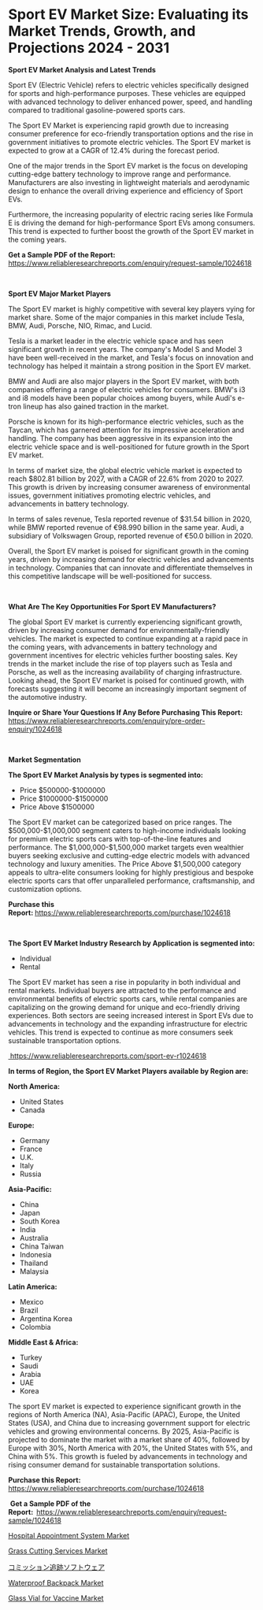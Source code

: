 <p><h1>Sport EV Market Size: Evaluating its Market Trends, Growth, and Projections 2024 - 2031</h1></p><p><strong>Sport EV Market Analysis and Latest Trends</strong></p>
<p><p>Sport EV (Electric Vehicle) refers to electric vehicles specifically designed for sports and high-performance purposes. These vehicles are equipped with advanced technology to deliver enhanced power, speed, and handling compared to traditional gasoline-powered sports cars.</p><p>The Sport EV Market is experiencing rapid growth due to increasing consumer preference for eco-friendly transportation options and the rise in government initiatives to promote electric vehicles. The Sport EV market is expected to grow at a CAGR of 12.4% during the forecast period.</p><p>One of the major trends in the Sport EV market is the focus on developing cutting-edge battery technology to improve range and performance. Manufacturers are also investing in lightweight materials and aerodynamic design to enhance the overall driving experience and efficiency of Sport EVs.</p><p>Furthermore, the increasing popularity of electric racing series like Formula E is driving the demand for high-performance Sport EVs among consumers. This trend is expected to further boost the growth of the Sport EV market in the coming years.</p></p>
<p><strong>Get a Sample PDF of the Report:&nbsp;</strong> <a href="https://www.reliableresearchreports.com/enquiry/request-sample/1024618">https://www.reliableresearchreports.com/enquiry/request-sample/1024618</a></p>
<p>&nbsp;</p>
<p><strong>Sport EV Major Market Players</strong></p>
<p><p>The Sport EV market is highly competitive with several key players vying for market share. Some of the major companies in this market include Tesla, BMW, Audi, Porsche, NIO, Rimac, and Lucid. </p><p>Tesla is a market leader in the electric vehicle space and has seen significant growth in recent years. The company's Model S and Model 3 have been well-received in the market, and Tesla's focus on innovation and technology has helped it maintain a strong position in the Sport EV market.</p><p>BMW and Audi are also major players in the Sport EV market, with both companies offering a range of electric vehicles for consumers. BMW's i3 and i8 models have been popular choices among buyers, while Audi's e-tron lineup has also gained traction in the market.</p><p>Porsche is known for its high-performance electric vehicles, such as the Taycan, which has garnered attention for its impressive acceleration and handling. The company has been aggressive in its expansion into the electric vehicle space and is well-positioned for future growth in the Sport EV market.</p><p>In terms of market size, the global electric vehicle market is expected to reach $802.81 billion by 2027, with a CAGR of 22.6% from 2020 to 2027. This growth is driven by increasing consumer awareness of environmental issues, government initiatives promoting electric vehicles, and advancements in battery technology.</p><p>In terms of sales revenue, Tesla reported revenue of $31.54 billion in 2020, while BMW reported revenue of €98.990 billion in the same year. Audi, a subsidiary of Volkswagen Group, reported revenue of €50.0 billion in 2020.</p><p>Overall, the Sport EV market is poised for significant growth in the coming years, driven by increasing demand for electric vehicles and advancements in technology. Companies that can innovate and differentiate themselves in this competitive landscape will be well-positioned for success.</p></p>
<p>&nbsp;</p>
<p><strong>What Are The Key Opportunities For Sport EV Manufacturers?</strong></p>
<p><p>The global Sport EV market is currently experiencing significant growth, driven by increasing consumer demand for environmentally-friendly vehicles. The market is expected to continue expanding at a rapid pace in the coming years, with advancements in battery technology and government incentives for electric vehicles further boosting sales. Key trends in the market include the rise of top players such as Tesla and Porsche, as well as the increasing availability of charging infrastructure. Looking ahead, the Sport EV market is poised for continued growth, with forecasts suggesting it will become an increasingly important segment of the automotive industry.</p></p>
<p><strong>Inquire or Share Your Questions If Any Before Purchasing This Report:</strong> <a href="https://www.reliableresearchreports.com/enquiry/pre-order-enquiry/1024618">https://www.reliableresearchreports.com/enquiry/pre-order-enquiry/1024618</a></p>
<p>&nbsp;</p>
<p><strong>Market Segmentation</strong></p>
<p><strong>The Sport EV Market Analysis by types is segmented into:</strong></p>
<p><ul><li>Price $500000-$1000000</li><li>Price $1000000-$1500000</li><li>Price Above $1500000</li></ul></p>
<p><p>The Sport EV market can be categorized based on price ranges. The $500,000-$1,000,000 segment caters to high-income individuals looking for premium electric sports cars with top-of-the-line features and performance. The $1,000,000-$1,500,000 market targets even wealthier buyers seeking exclusive and cutting-edge electric models with advanced technology and luxury amenities. The Price Above $1,500,000 category appeals to ultra-elite consumers looking for highly prestigious and bespoke electric sports cars that offer unparalleled performance, craftsmanship, and customization options.</p></p>
<p><strong>Purchase this Report:&nbsp;</strong><a href="https://www.reliableresearchreports.com/purchase/1024618">https://www.reliableresearchreports.com/purchase/1024618</a></p>
<p>&nbsp;</p>
<p><strong>The Sport EV Market Industry Research by Application is segmented into:</strong></p>
<p><ul><li>Individual</li><li>Rental</li></ul></p>
<p><p>The Sport EV market has seen a rise in popularity in both individual and rental markets. Individual buyers are attracted to the performance and environmental benefits of electric sports cars, while rental companies are capitalizing on the growing demand for unique and eco-friendly driving experiences. Both sectors are seeing increased interest in Sport EVs due to advancements in technology and the expanding infrastructure for electric vehicles. This trend is expected to continue as more consumers seek sustainable transportation options.</p></p>
<p><a href="https://www.reliableresearchreports.com/sport-ev-r1024618">&nbsp;https://www.reliableresearchreports.com/sport-ev-r1024618</a></p>
<p><strong>In terms of Region, the Sport EV Market Players available by Region are:</strong></p>
<p>
    <p> <strong> North America: </strong>
        <ul>
            <li>United States</li>
            <li>Canada</li>
        </ul>
        </p> 
    <p> <strong> Europe: </strong>
        <ul>
            <li>Germany</li>
            <li>France</li>
            <li>U.K.</li>
            <li>Italy</li>
            <li>Russia</li>
        </ul>
        </p> 
    <p> <strong> Asia-Pacific: </strong>
        <ul>
            <li>China</li>
            <li>Japan</li>
            <li>South Korea</li>
            <li>India</li>
            <li>Australia</li>
            <li>China Taiwan</li>
            <li>Indonesia</li>
            <li>Thailand</li>
            <li>Malaysia</li>
        </ul>
        </p> 
    <p> <strong> Latin America: </strong>
        <ul>
            <li>Mexico</li>
            <li>Brazil</li>
            <li>Argentina Korea</li>
            <li>Colombia</li>
        </ul>
        </p> 
    <p> <strong> Middle East & Africa: </strong>
        <ul>
            <li>Turkey</li>
            <li>Saudi</li>
            <li>Arabia</li>
            <li>UAE</li>
            <li>Korea</li>
        </ul>
    </p>
    </p>
<p><p>The sport EV market is expected to experience significant growth in the regions of North America (NA), Asia-Pacific (APAC), Europe, the United States (USA), and China due to increasing government support for electric vehicles and growing environmental concerns. By 2025, Asia-Pacific is projected to dominate the market with a market share of 40%, followed by Europe with 30%, North America with 20%, the United States with 5%, and China with 5%. This growth is fueled by advancements in technology and rising consumer demand for sustainable transportation solutions.</p></p>
<p><strong>Purchase this Report: </strong><a href="https://www.reliableresearchreports.com/purchase/1024618">https://www.reliableresearchreports.com/purchase/1024618</a></p>
<p>&nbsp;<strong>Get a Sample PDF of the Report:&nbsp;&nbsp;</strong><a href="https://www.reliableresearchreports.com/enquiry/request-sample/1024618">https://www.reliableresearchreports.com/enquiry/request-sample/1024618</a></p>
<p><strong></strong></p>
<p><p><a href="https://www.linkedin.com/pulse/decoding-hospital-appointment-system-market-metrics-share-trends-iwpwf?trackingId=e4lUnRJwV4oIq5vs7Kl2fQ%3D%3D">Hospital Appointment System Market</a></p><p><a href="https://www.linkedin.com/pulse/grass-cutting-services-market-insight-trends-growth-forecasted-4sidf?trackingId=ZmFuKPKd5T102hmWv8n0%2BA%3D%3D">Grass Cutting Services Market</a></p><p><a href="https://github.com/ihabdkwlxs948/Market-Research-Report-List-2/blob/main/512984054085.md">コミッション追跡ソフトウェア</a></p><p><a href="https://github.com/biheemgalvinlouises6hokrh3h/Market-Research-Report-List-2/blob/main/waterproof-backpack-market.md">Waterproof Backpack Market</a></p><p><a href="https://github.com/guneycigdem35/Market-Research-Report-List-3/blob/main/glass-vial-for-vaccine-market.md">Glass Vial for Vaccine Market</a></p></p>